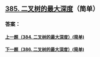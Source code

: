 ## [385. 二叉树的最大深度](https://leetcode-cn.com/problems/merge-two-sorted-lists/)（简单）





### 答案：



#### [上一题（384. 二叉树的最大深度）(简单)](https://github.com/sdwwld/leetCode/blob/master/src/main/java/com/wld/java/leetcode/leetCode0384.md)

#### [下一题（386. 二叉树的最大深度）(简单)](https://github.com/sdwwld/leetCode/blob/master/src/main/java/com/wld/java/leetcode/leetCode0386.md)